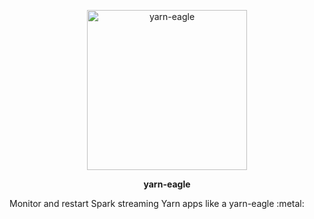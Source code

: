 <p align="center">
  <img src="https://github.com/lluminov/Yeagle/blob/master/yarn-eagle.jpg" width="256" title="yarn-eagle">
</p>
<p align="center">
  <b>yarn-eagle</b>
</p>
Monitor and restart Spark streaming Yarn apps like a yarn-eagle :metal:

